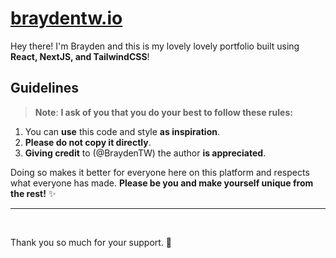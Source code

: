 # **[braydentw.io](https://braydentw.io)**

Hey there! I'm Brayden and this is my lovely lovely portfolio built using **React, NextJS, and TailwindCSS**!

## Guidelines

> **Note**: **I ask of you that you do your best to follow these rules:**

1. You can **use** this code and style **as inspiration**.
2. **Please do not copy it directly**.
3. **Giving credit** to (@BraydenTW) the author **is appreciated**.

Doing so makes it better for everyone here on this platform and respects what everyone has made. **Please be you and make yourself unique from the rest!** ✨

<hr/>
<br/>
<p>Thank you so much for your support. 💙</p>
